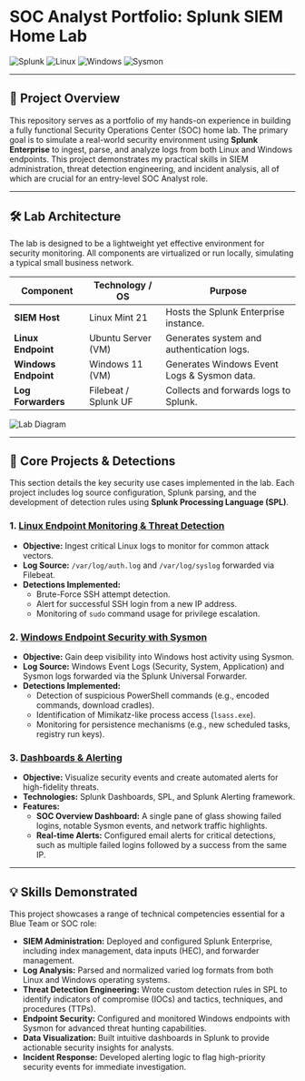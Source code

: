# SOC Analyst Portfolio: Splunk SIEM Home Lab

![Splunk](https://img.shields.io/badge/Splunk-000000?style=for-the-badge&logo=splunk)
![Linux](https://img.shields.io/badge/Linux-FCC624?style=for-the-badge&logo=linux&logoColor=black)
![Windows](https://img.shields.io/badge/Windows_11-0078D4?style=for-the-badge&logo=windows-11&logoColor=white)
![Sysmon](https://img.shields.io/badge/Sysmon-0078D4?style=for-the-badge&logo=windows-terminal&logoColor=white)

---

## 🎯 Project Overview

This repository serves as a portfolio of my hands-on experience in building a fully functional Security Operations Center (SOC) home lab. The primary goal is to simulate a real-world security environment using **Splunk Enterprise** to ingest, parse, and analyze logs from both Linux and Windows endpoints. This project demonstrates my practical skills in SIEM administration, threat detection engineering, and incident analysis, all of which are crucial for an entry-level SOC Analyst role.

---

## 🛠️ Lab Architecture

The lab is designed to be a lightweight yet effective environment for security monitoring. All components are virtualized or run locally, simulating a typical small business network.

| Component         | Technology / OS          | Purpose                                        |
| ----------------- | ------------------------ | ---------------------------------------------- |
| **SIEM Host** | Linux Mint 21            | Hosts the Splunk Enterprise instance.          |
| **Linux Endpoint**| Ubuntu Server (VM)       | Generates system and authentication logs.      |
| **Windows Endpoint**| Windows 11 (VM)        | Generates Windows Event Logs & Sysmon data.    |
| **Log Forwarders**| Filebeat / Splunk UF     | Collects and forwards logs to Splunk.          |

![Lab Diagram](screenshots/lab-diagram.png)

---

## 🚀 Core Projects & Detections

This section details the key security use cases implemented in the lab. Each project includes log source configuration, Splunk parsing, and the development of detection rules using **Splunk Processing Language (SPL)**.

### 1. [Linux Endpoint Monitoring & Threat Detection](./01-Linux-Log-Ingestion.md)
* **Objective:** Ingest critical Linux logs to monitor for common attack vectors.
* **Log Source:** `/var/log/auth.log` and `/var/log/syslog` forwarded via Filebeat.
* **Detections Implemented:**
    * Brute-Force SSH attempt detection.
    * Alert for successful SSH login from a new IP address.
    * Monitoring of `sudo` command usage for privilege escalation.

### 2. [Windows Endpoint Security with Sysmon](./02-Windows-Sysmon-Ingestion.md)
* **Objective:** Gain deep visibility into Windows host activity using Sysmon.
* **Log Source:** Windows Event Logs (Security, System, Application) and Sysmon logs forwarded via the Splunk Universal Forwarder.
* **Detections Implemented:**
    * Detection of suspicious PowerShell commands (e.g., encoded commands, download cradles).
    * Identification of Mimikatz-like process access (`lsass.exe`).
    * Monitoring for persistence mechanisms (e.g., new scheduled tasks, registry run keys).

### 3. [Dashboards & Alerting](./03-Dashboards-and-Alerting.md)
* **Objective:** Visualize security events and create automated alerts for high-fidelity threats.
* **Technologies:** Splunk Dashboards, SPL, and Splunk Alerting framework.
* **Features:**
    * **SOC Overview Dashboard:** A single pane of glass showing failed logins, notable Sysmon events, and network traffic highlights.
    * **Real-time Alerts:** Configured email alerts for critical detections, such as multiple failed logins followed by a success from the same IP.

---

## 💡 Skills Demonstrated

This project showcases a range of technical competencies essential for a Blue Team or SOC role:

* **SIEM Administration:** Deployed and configured Splunk Enterprise, including index management, data inputs (HEC), and forwarder management.
* **Log Analysis:** Parsed and normalized varied log formats from both Linux and Windows operating systems.
* **Threat Detection Engineering:** Wrote custom detection rules in SPL to identify indicators of compromise (IOCs) and tactics, techniques, and procedures (TTPs).
* **Endpoint Security:** Configured and monitored Windows endpoints with Sysmon for advanced threat hunting capabilities.
* **Data Visualization:** Built intuitive dashboards in Splunk to provide actionable security insights for analysts.
* **Incident Response:** Developed alerting logic to flag high-priority security events for immediate investigation.
